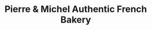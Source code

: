 ---
title: "Pierre & Michel Authentic French Bakery"
url: /ridgewood/pierre-und-michel-authentic-french-bakery/
shop: Bäckerei
---